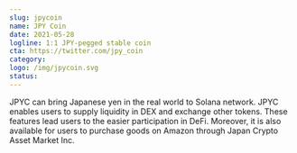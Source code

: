 ```yaml
---
slug: jpycoin
name: JPY Coin
date: 2021-05-28
logline: 1:1 JPY-pegged stable coin
cta: https://twitter.com/jpy_coin
category: 
logo: /img/jpycoin.svg
status: 
---
```


JPYC can bring Japanese yen in the real world to Solana network. JPYC enables users to supply liquidity in DEX and exchange other tokens. These features lead users to the easier participation in DeFi. Moreover, it is also available for users to purchase goods on Amazon through Japan Crypto Asset Market Inc.